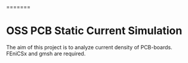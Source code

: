 =======
# OSS PCB Static Current Simulation

The aim of this project is to analyze current density of PCB-boards.
FEniCSx and gmsh are required.
